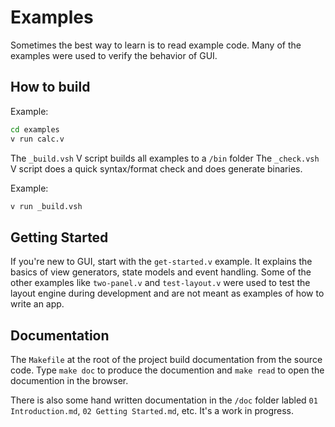 # Examples

Sometimes the best way to learn is to read example code. Many of the
examples were used to verify the behavior of GUI.

## How to build

Example:

``` bash
cd examples
v run calc.v
```

The `_build.vsh` V script builds all examples to a `/bin` folder
The `_check.vsh` V script does a quick syntax/format check and does
generate binaries.

Example:
``` bash
v run _build.vsh
```

## Getting Started

If you're new to GUI, start with the `get-started.v` example. It
explains the basics of view generators, state models and event handling.
Some of the other examples like `two-panel.v` and `test-layout.v` were
used to test the layout engine during development and are not meant as
examples of how to write an app.

## Documentation

The `Makefile` at the root of the project build documentation from the
source code. Type `make doc` to produce the documention and `make read`
to open the documention in the browser.

There is also some hand written documentation in the `/doc` folder
labled `01 Introduction.md`, `02 Getting Started.md`, etc. It's a work
in progress.
